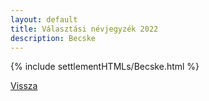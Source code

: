 ```yaml
---
layout: default
title: Választási névjegyzék 2022
description: Becske
---
```


{% include settlementHTMLs/Becske.html %}

[Vissza](../)
